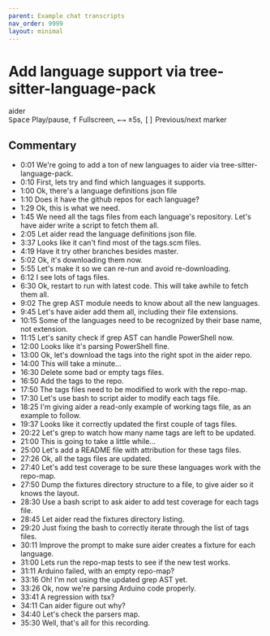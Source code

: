 ```yaml
---
parent: Example chat transcripts
nav_order: 9999
layout: minimal
---
```


# Add language support via tree-sitter-language-pack

<link rel="stylesheet" type="text/css" href="/assets/asciinema/asciinema-player.css" />

<style>
{% include recording.css %}
</style>

<script src="/assets/asciinema/asciinema-player.min.js"></script>
<script>
{% include recording.js %}
</script>

<div class="page-container">
<div class="toast-container" id="toast-container"></div>

<div class="terminal-container">
  <div class="terminal-header">
    <div class="terminal-buttons">
      <div class="terminal-button terminal-close"></div>
      <div class="terminal-button terminal-minimize"></div>
      <div class="terminal-button terminal-expand"></div>
    </div>
    <div class="terminal-title">aider</div>
  </div>
  <div id="demo"></div>
</div>
</div>

<div class="keyboard-shortcuts">
    <kbd>Space</kbd> Play/pause, 
    <kbd>f</kbd> Fullscreen, 
    <kbd>←</kbd><kbd>→</kbd> ±5s, 
    <kbd>[</kbd><kbd>]</kbd> Previous/next marker
</div>

## Commentary

- 0:01 We're going to add a ton of new languages to aider via tree-sitter-language-pack.
- 0:10 First, lets try and find which languages it supports.
- 1:00 Ok, there's a language definitions json file
- 1:10 Does it have the github repos for each language?
- 1:29 Ok, this is what we need.
- 1:45 We need all the tags files from each language's repository. Let's have aider write a script to fetch them all.
- 2:05 Let aider read the language definitions json file.
- 3:37 Looks like it can't find most of the tags.scm files.
- 4:19 Have it try other branches besides master.
- 5:02 Ok, it's downloading them now.
- 5:55 Let's make it so we can re-run and avoid re-downloading.
- 6:12 I see lots of tags files.
- 6:30 Ok, restart to run with latest code. This will take awhile to fetch them all.
- 9:02 The grep AST module needs to know about all the new languages.
- 9:45 Let's have aider add them all, including their file extensions.
- 10:15 Some of the languages need to be recognized by their base name, not extension.
- 11:15 Let's sanity check if grep AST can handle PowerShell now.
- 12:00 Looks like it's parsing PowerShell fine.
- 13:00 Ok, let's download the tags into the right spot in the aider repo.
- 14:00 This will take a minute...
- 16:30 Delete some bad or empty tags files.
- 16:50 Add the tags to the repo.
- 17:50 The tags files need to be modified to work with the repo-map.
- 17:30 Let's use bash to script aider to modify each tags file.
- 18:25 I'm giving aider a read-only example of working tags file, as an example to follow.
- 19:37 Looks like it correctly updated the first couple of tags files.
- 20:22 Let's grep to watch how many name tags are left to be updated.
- 21:00 This is going to take a little while...
- 25:00 Let's add a README file with attribution for these tags files.
- 27:26 Ok, all the tags files are updated.
- 27:40 Let's add test coverage to be sure these languages work with the repo-map.
- 27:50 Dump the fixtures directory structure to a file, to give aider so it knows the layout.
- 28:30 Use a bash script to ask aider to add test coverage for each tags file.
- 28:45 Let aider read the fixtures directory listing.
- 29:20 Just fixing the bash to correctly iterate through the list of tags files.
- 30:11 Improve the prompt to make sure aider creates a fixture for each language.
- 31:00 Lets run the repo-map tests to see if the new test works.
- 31:11 Arduino failed, with an empty repo-map?
- 33:16 Oh! I'm not using the updated grep AST yet.
- 33:26 Ok, now we're parsing Arduino code properly.
- 33:41 A regression with tsx?
- 34:11 Can aider figure out why?
- 34:40 Let's check the parsers map.
- 35:30 Well, that's all for this recording.











